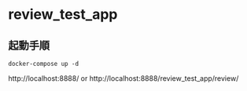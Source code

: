 # review_test_app


## 起動手順
<code>docker-compose up -d</code>

http://localhost:8888/
or
http://localhost:8888/review_test_app/review/
